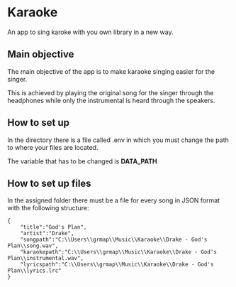 # Karaoke
 An app to sing karoke with you own library in a new way.

## Main objective
The main objective of the app is to make karaoke singing easier for the singer.

This is achieved by playing the original song for the singer through the headphones while only the instrumental is heard through the speakers.

## How to set up
In the directory there is a file called .env in which you must change the path to where your files are located.

The variable that has to be changed is **DATA_PATH**

## How to set up files
In the assigned folder there must be a file for every song in JSON format with the following structure:

```
{
    "title":"God's Plan",
    "artist":"Drake",
    "songpath":"C:\\Users\\grmap\\Music\\Karaoke\\Drake - God's Plan\\song.wav",
    "karaokepath":"C:\\Users\\grmap\\Music\\Karaoke\\Drake - God's Plan\\instrumental.wav",
    "lyricspath":"C:\\Users\\grmap\\Music\\Karaoke\\Drake - God's Plan\\lyrics.lrc"
}
```